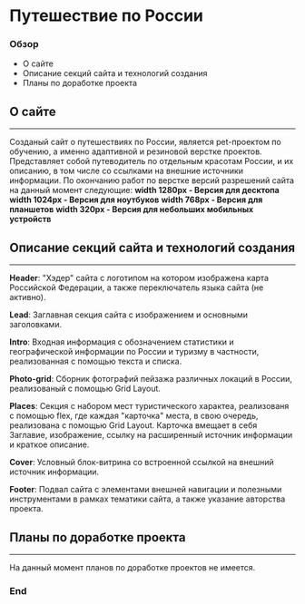 # Путешествие по России

### Обзор
* О сайте
* Описание секций сайта и технологий создания
* Планы по доработке проекта

## О сайте
------------------------------------
Созданый сайт о путешествиях по России, является pet-проектом по обучению,
а именно адаптивной и резиновой верстке проектов. Представляет собой путеводитель по отдельным красотам России,
и их описанию, в том числе со ссылками на внешние источники информации.
По окончанию работ по верстке версий разрешений сайта на данный момент следующие:
**width 1280px - Версия для десктопа**
**width 1024px - Версия для ноутбуков**
**width 768px - Версия для планшетов**
**width 320px - Версия для небольших мобильных устройств**

## Описание секций сайта и технологий создания
------------------------------------
**Header**: "Хэдер" сайта с логотипом на котором изображена карта Российской Федерации, а также переключатель языка сайта (не активно).

**Lead**: Заглавная секция сайта с изображением и основными заголовками.

**Intro**: Входная информация с обозначением статистики и географической информации по России и туризму в частности, реализованная с помощью текста и списка.

**Photo-grid**: Сборник фотографий пейзажа различных локаций в России, реализованый с помощью Grid Layout.

**Places**: Секция с набором мест туристического характеа, реализованя с помощью flex, где каждая "карточка" места, в свою очередь,
реализована с помощью Grid Layout. Карточка вмещает в себя Заглавие, изображение, ссылку на расширенный источник информации и краткое описание.

**Cover**: Условный блок-витрина со встроенной ссылкой на внешний источник информации.

**Footer**: Подвал сайта с элементами внешней навигации и полезными инструментами в рамках тематики сайта, а также указание авторства проекта.

## Планы по доработке проекта
------------------------------------
На данный момент планов по доработке проектов не имеется.

### End
